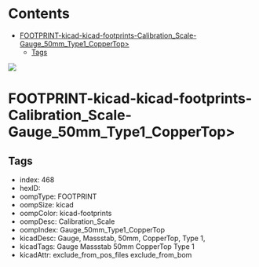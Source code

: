 



Contents
========

* [FOOTPRINT-kicad-kicad-footprints-Calibration_Scale-Gauge_50mm_Type1_CopperTop>](#footprint-kicad-kicad-footprints-calibration_scale-gauge_50mm_type1_coppertop)
	* [Tags](#tags)
  
![][im]
# FOOTPRINT-kicad-kicad-footprints-Calibration_Scale-Gauge_50mm_Type1_CopperTop>

## Tags

- index: 468
- hexID: 
- oompType: FOOTPRINT
- oompSize: kicad
- oompColor: kicad-footprints
- oompDesc: Calibration_Scale
- oompIndex: Gauge_50mm_Type1_CopperTop
- kicadDesc: Gauge, Massstab, 50mm, CopperTop, Type 1,
- kicadTags: Gauge Massstab 50mm CopperTop Type 1
- kicadAttr: exclude_from_pos_files exclude_from_bom



[im]: image.png
